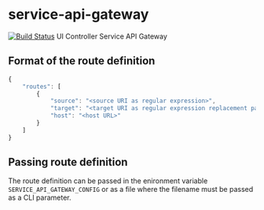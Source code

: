 # service-api-gateway
[![Build Status](https://travis-ci.org/openschoolmanagement/service-api-gateway.svg?branch=master)](https://travis-ci.org/openschoolmanagement/service-api-gateway)
UI Controller Service API Gateway

## Format of the route definition

```javascript
{
    "routes": [
        {
            "source": "<source URI as regular expression>",
            "target": "<target URI as regular expression replacement pattern>",
            "host": "<host URL>"
        }
    ]
}
```

## Passing route definition

The route definition can be passed in the enironment variable `SERVICE_API_GATEWAY_CONFIG` or
as a file where the filename must be passed as a CLI parameter.
